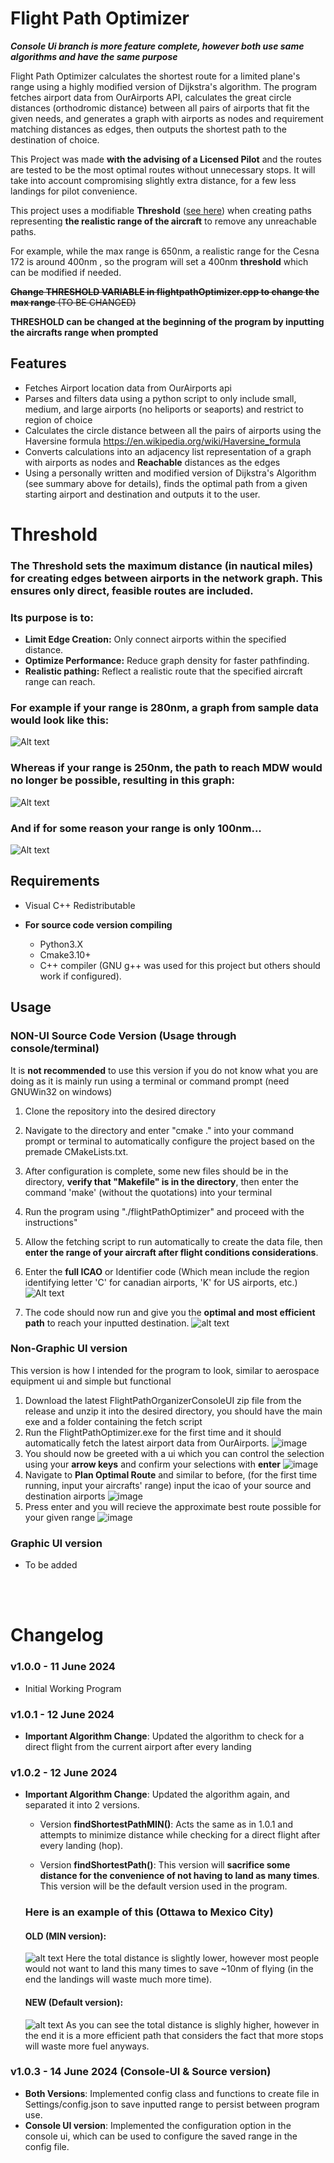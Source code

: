 # Flight Path Optimizer
***Console Ui branch is more feature complete, however both use same algorithms and have the same purpose***

Flight Path Optimizer calculates the shortest route for a limited plane's range using a highly modified version of Dijkstra's algorithm. The program fetches airport data from OurAirports API, calculates the great circle distances (orthodromic distance) between all pairs of airports that fit the given needs, and generates a graph with airports as nodes and requirement matching distances as edges, then outputs the shortest path to the destination of choice.

This Project was made **with the advising of a Licensed Pilot** and the routes are tested to be the most optimal routes without unnecessary stops. It will take into account compromising slightly extra distance, for a few less landings for pilot convenience.


This project uses a modifiable **Threshold** ([see here](#Threshold)) when creating paths representing **the realistic range of the aircraft** to remove any unreachable paths.

For example, while the max range is 650nm, a realistic range for the Cesna 172 is around 400nm , so the program will set a 400nm **threshold** which can be modified if needed.

~~**Change THRESHOLD VARIABLE in flightpathOptimizer.cpp to change the max range** (TO BE CHANGED)~~<br>

**THRESHOLD can be changed at the beginning of the program by inputting the aircrafts range when prompted**

## Features

- Fetches Airport location data from OurAirports api
- Parses and filters data using a python script to only include
small, medium, and large airports (no heliports or seaports) and restrict to region of choice
- Calculates the circle distance between all the pairs of airports
using the Haversine formula https://en.wikipedia.org/wiki/Haversine_formula
- Converts calculations into an adjacency list representation of a graph with airports as nodes and **Reachable** distances as the edges
- Using a personally written and modified version of Dijkstra's Algorithm (see summary above for details), finds the optimal path from a given starting airport and destination and outputs it to the user.

# Threshold
### The Threshold sets the maximum distance (in nautical miles) for creating edges between airports in the network graph. This ensures only direct, feasible routes are included.
### Its purpose is to:
- **Limit Edge Creation:** Only connect airports within the specified distance.
- **Optimize Performance:** Reduce graph density for faster pathfinding.
- **Realistic pathing:** Reflect a realistic route that the specified aircraft range can reach.
### For example if your range is 280nm, a graph from sample data would look like this:
![Alt text](planning_and_test_documents/generateGraph_multi_280_expected.png)
### Whereas if your range is 250nm, the path to reach MDW would no longer be possible, resulting in this graph:
![Alt text](planning_and_test_documents/generateGraph_multi_250_expected.png)
### And if for some reason your range is only 100nm...
![Alt text](planning_and_test_documents/generateGraph_multi_100_expected.png)



## Requirements

- Visual C++ Redistributable

- **For source code version compiling**
    - Python3.X
    - Cmake3.10+
    - C++ compiler (GNU g++ was used for this project but others should work if configured).

## Usage
### **NON-UI Source Code Version (Usage through console/terminal)**
It is **not recommended** to use this version if you do not know what you are doing as it is mainly run using a terminal or command prompt (need GNUWin32 on windows)
1. Clone the repository into the desired directory

2. Navigate to the directory and enter "cmake ." into your command prompt or terminal to automatically configure the project based on the premade CMakeLists.txt.

3. After configuration is complete, some new files should be in the directory, **verify that "Makefile" is in the directory**, then enter the command 'make' (without the quotations) into your terminal
4. Run the program using "./flightPathOptimizer" and proceed with the instructions"

5. Allow the fetching script to run automatically to create the data file, then **enter the range of your aircraft after flight conditions considerations**.

6. Enter the **full ICAO** or Identifier code (Which mean include the region identifying letter 'C' for canadian airports, 'K' for US airports, etc.)
![Alt text](img/enter_airports.png)

7. The code should now run and give you the **optimal and most efficient path** to reach your inputted destination.
![alt text](img/result.png)



### **Non-Graphic UI version**
This version is how I intended for the program to look, similar to aerospace equipment ui and simple but functional
1. Download the latest FlightPathOrganizerConsoleUI zip file from the release and unzip it into the desired directory, you should have the main exe and a folder containing the fetch script
2. Run the FlightPathOptimizer.exe for the first time and it should automatically fetch the latest airport data from OurAirports.
   ![image](https://github.com/user-attachments/assets/fc47db42-7367-4f4a-a87c-0d149d58e7b3)
3. You should now be greeted with a ui which you can control the selection using your **arrow keys** and confirm your selections with **enter**
    ![image](https://github.com/user-attachments/assets/1463952d-b5de-4749-a146-f11e77d623cc)
5. Navigate to **Plan Optimal Route** and similar to before, (for the first time running, input your aircrafts' range) input the icao of your source and destination airports
    ![image](https://github.com/user-attachments/assets/23c36acc-23e8-4865-87eb-6057a19d3a0e)
7. Press enter and you will recieve the approximate best route possible for your given range
   ![image](https://github.com/user-attachments/assets/6f0d52f6-a67b-4bef-9c2d-33e44ac832a0)

   



### **Graphic UI version**
- To be added


<br><br>

# Changelog
### v1.0.0 - 11 June 2024
- Initial Working Program

### v1.0.1 - 12 June 2024
- **Important Algorithm Change**: Updated the algorithm to check for a direct flight from the current airport after every landing

### v1.0.2 - 12 June 2024
- **Important Algorithm Change**: Updated the algorithm again, and separated it into 2 versions. 

    - Version **findShortestPathMIN()**: Acts the same as in 1.0.1 and attempts to minimize distance while checking for a direct flight after every landing (hop).

    - Version **findShortestPath()**: This version will **sacrifice some distance for the convenience of not having to land as many times**. This version will be the default version used in the program.
    
    ### Here is an example of this (Ottawa to Mexico City)
    #### OLD (MIN version):
    ![alt text](/img/ott_mex_oldalg.png)
    Here the total distance is slightly lower, however most people would not want to land this many times to save ~10nm of flying (in the end the landings will waste much more time).
    #### NEW (Default version):
    ![alt text](/img/ott_mex_newalg.png)
    As you can see the total distance is slighly higher, however in the end it is a more efficient path that considers the fact that more stops will waste more fuel anyways.

### v1.0.3 - 14 June 2024 (Console-UI & Source version)
- **Both Versions**: Implemented config class and functions to create file in Settings/config.json to save inputted range to persist between program use.
- **Console UI version**: Implemented the configuration option in the console ui, which can be used to configure the saved range in the config file.
